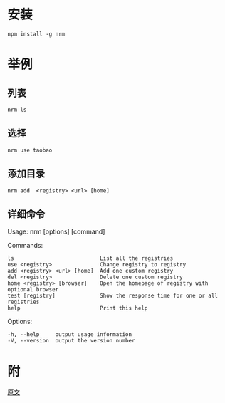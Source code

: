 # 安装

    npm install -g nrm

# 举例

## 列表

    nrm ls

## 选择

    nrm use taobao

## 添加目录

    nrm add  <registry> <url> [home]

## 详细命令

Usage: nrm [options] [command]

  Commands:

    ls                           List all the registries
    use <registry>               Change registry to registry
    add <registry> <url> [home]  Add one custom registry
    del <registry>               Delete one custom registry
    home <registry> [browser]    Open the homepage of registry with optional browser
    test [registry]              Show the response time for one or all registries
    help                         Print this help

  Options:

    -h, --help     output usage information
    -V, --version  output the version number
# 附

[原文](https://github.com/Pana/nrm)
